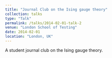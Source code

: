 ```yaml
---
title: "Journal Club on the Ising gauge theory"
collection: talks
type: "Talk"
permalink: /talks/2014-02-01-talk-2
venue: "London School of Testing"
date: 2014-02-01
location: "London, UK"
---
```


A student journal club on the Ising gauge theory.
